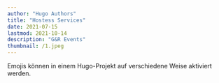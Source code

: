 ```yaml
---
author: "Hugo Authors"
title: "Hostess Services"
date: 2021-07-15
lastmod: 2021-10-14
description: "G&R Events"
thumbnail: /1.jpeg
---
```


Emojis können in einem Hugo-Projekt auf verschiedene Weise aktiviert werden.

<!--more-->

